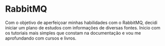 # RabbitMQ

Com o objetivo de aperfeiçoar minhas habilidades com o RabbitMQ, decidi iniciar um plano de estudos com informações de diversas fontes.
Inicio com os tutoriais mais simples que constam na documentação e vou me aprofundando com cursos e livros.
